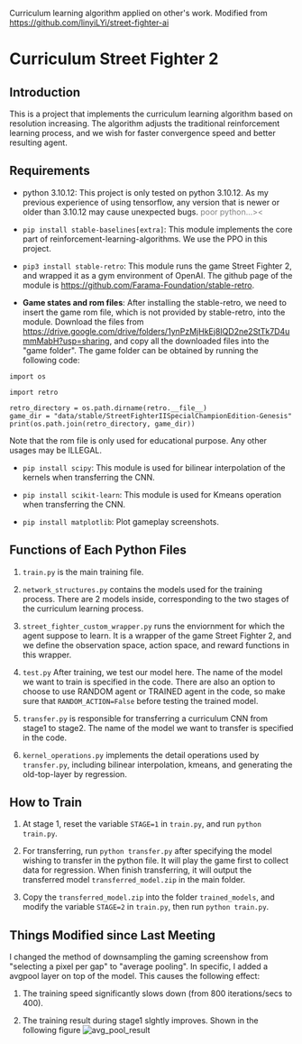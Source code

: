 Curriculum learning algorithm applied on other's work.
Modified from https://github.com/linyiLYi/street-fighter-ai

# Curriculum Street Fighter 2
## Introduction
This is a project that implements the curriculum learning algorithm based on resolution increasing. The algorithm adjusts the traditional reinforcement learning process, and we wish for faster convergence speed and better resulting agent.

## Requirements
* python 3.10.12: This project is only tested on python 3.10.12. As my previous experience of using tensorflow, any version that is newer or older than 3.10.12 may cause unexpected bugs. <font color=gray>poor python...><</font>

* ```pip install stable-baselines[extra]```: This module implements the core part of reinforcement-learning-algorithms. We use the PPO in this project.

* ```pip3 install stable-retro```: This module runs the game Street Fighter 2, and wrapped it as a gym environment of OpenAI. The github page of the module is https://github.com/Farama-Foundation/stable-retro.

* **Game states and rom files**: After installing the stable-retro, we need to insert the game rom file, which is not provided by stable-retro, into the module. Download the files from https://drive.google.com/drive/folders/1ynPzMjHkEj8IQD2ne2StTk7D4ummMabH?usp=sharing, and copy all the downloaded files into the "game folder". The game folder can be obtained by running the following code:
```
import os

import retro

retro_directory = os.path.dirname(retro.__file__)
game_dir = "data/stable/StreetFighterIISpecialChampionEdition-Genesis"
print(os.path.join(retro_directory, game_dir))
```
Note that the rom file is only used for educational purpose. Any other usages may be ILLEGAL.

* ```pip install scipy```: This module is used for bilinear interpolation of the kernels when transferring the CNN.

* ```pip install scikit-learn```: This module is used for Kmeans operation when transferring the CNN.

* ```pip install matplotlib```: Plot gameplay screenshots.

## Functions of Each Python Files
1. ```train.py``` is the main training file.

2. ```network_structures.py``` contains the models used for the training process. There are 2 models inside, corresponding to the two stages of the curriculum learning process.

3. ```street_fighter_custom_wrapper.py``` runs the enviornment for which the agent suppose to learn. It is a wrapper of the game Street Fighter 2, and we define the observation space, action space, and reward functions in this wrapper.

4. ```test.py``` After training, we test our model here. The name of the model we want to train is specified in the code. There are also an option to choose to use RANDOM agent or TRAINED agent in the code, so make sure that ```RANDOM_ACTION=False``` before testing the trained model.

5. ```transfer.py``` is responsible for transferring a curriculum CNN from stage1 to stage2. The name of the model we want to transfer is specified in the code.

6. ```kernel_operations.py``` implements the detail operations used by ```transfer.py```, including bilinear interpolation, kmeans, and generating the old-top-layer by regression.

## How to Train
1. At stage 1, reset the variable ```STAGE=1``` in ```train.py```, and run ```python train.py```.

2. For transferring, run ```python transfer.py``` after specifying the model wishing to transfer in the python file. It will play the game first to collect data for regression. When finish transferring, it will output the transferred model ```transferred_model.zip``` in the main folder.

3. Copy the ```transferred_model.zip``` into the folder ```trained_models```, and modify the variable ```STAGE=2``` in ```train.py```, then run ```python train.py```.

## Things Modified since Last Meeting
I changed the method of downsampling the gaming screenshow from "selecting a pixel per gap" to "average pooling". In specific, I added a avgpool layer on top of the model. This causes the following effect:
1. The training speed significantly slows down (from 800 iterations/secs to 400).

2. The training result during stage1 slghtly improves. Shown in the following figure
![avg_pool_result](https://imgur.com/a/yUdmH3d)